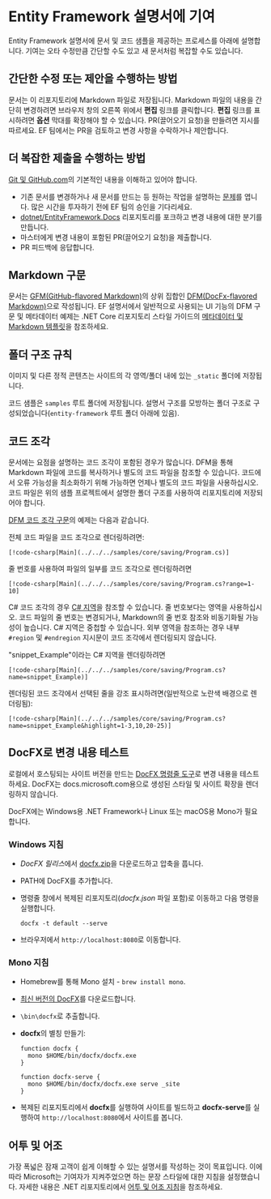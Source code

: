 # <a name="contributing-to-the-entity-framework-documentation"></a>Entity Framework 설명서에 기여

Entity Framework 설명서에 문서 및 코드 샘플을 제공하는 프로세스를 아래에 설명합니다. 기여는 오타 수정만큼 간단할 수도 있고 새 문서처럼 복잡할 수도 있습니다.

## <a name="how-to-make-a-simple-correction-or-suggestion"></a>간단한 수정 또는 제안을 수행하는 방법

문서는 이 리포지토리에 Markdown 파일로 저장됩니다. Markdown 파일의 내용을 간단히 변경하려면 브라우저 창의 오른쪽 위에서 **편집** 링크를 클릭합니다. **편집** 링크를 표시하려면 **옵션** 막대를 확장해야 할 수 있습니다. PR(끌어오기 요청)을 만들려면 지시를 따르세요. EF 팀에서는 PR을 검토하고 변경 사항을 수락하거나 제안합니다.

## <a name="how-to-make-a-more-complex-submission"></a>더 복잡한 제출을 수행하는 방법

[Git 및 GitHub.com](https://guides.github.com/activities/hello-world/)의 기본적인 내용을 이해하고 있어야 합니다.

* 기존 문서를 변경하거나 새 문서를 만드는 등 원하는 작업을 설명하는 [문제](https://github.com/dotnet/EntityFramework.Docs/issues/new)를 엽니다. 많은 시간을 투자하기 전에 EF 팀의 승인을 기다리세요.
* [dotnet/EntityFramework.Docs](https://github.com/dotnet/EntityFramework.Docs/) 리포지토리를 포크하고 변경 내용에 대한 분기를 만듭니다.
* 마스터에게 변경 내용이 포함된 PR(끌어오기 요청)을 제출합니다.
* PR 피드백에 응답합니다.

## <a name="markdown-syntax"></a>Markdown 구문

문서는 [GFM(GitHub-flavored Markdown)](http://dotnet.github.io/docfx/spec/docfx_flavored_markdown.html)의 상위 집합인 [DFM(DocFx-flavored Markdown)](https://guides.github.com/features/mastering-markdown/)으로 작성됩니다. EF 설명서에서 일반적으로 사용되는 UI 기능의 DFM 구문 및 메타데이터 예제는 .NET Core 리포지토리 스타일 가이드의 [메타데이터 및 Markdown 템플릿](https://github.com/dotnet/docs/blob/master/styleguide/template.md)을 참조하세요.

## <a name="folder-structure-conventions"></a>폴더 구조 규칙

이미지 및 다른 정적 콘텐츠는 사이트의 각 영역/폴더 내에 있는 `_static` 폴더에 저장됩니다.

코드 샘플은 `samples` 루트 폴더에 저장됩니다. 설명서 구조를 모방하는 폴더 구조로 구성되었습니다(`entity-framework` 루트 폴더 아래에 있음).

## <a name="code-snippets"></a>코드 조각

문서에는 요점을 설명하는 코드 조각이 포함된 경우가 많습니다. DFM을 통해 Markdown 파일에 코드를 복사하거나 별도의 코드 파일을 참조할 수 있습니다. 코드에서 오류 가능성을 최소화하기 위해 가능하면 언제나 별도의 코드 파일을 사용하십시오. 코드 파일은 위의 샘플 프로젝트에서 설명한 폴더 구조를 사용하여 리포지토리에 저장되어야 합니다.

[DFM 코드 조각 구문](http://dotnet.github.io/docfx/spec/docfx_flavored_markdown.html#code-snippet)의 예제는 다음과 같습니다.

전체 코드 파일을 코드 조각으로 렌더링하려면:

``` none
[!code-csharp[Main](../../../samples/core/saving/Program.cs)]
```

줄 번호를 사용하여 파일의 일부를 코드 조각으로 렌더링하려면

``` none
[!code-csharp[Main](../../../samples/core/saving/Program.cs?range=1-10]
```

C# 코드 조각의 경우 [C# 지역](https://msdn.microsoft.com/library/9a1ybwek.aspx)을 참조할 수 있습니다. 줄 번호보다는 영역을 사용하십시오. 코드 파일의 줄 번호는 변경되거나, Markdown의 줄 번호 참조와 비동기화될 가능성이 높습니다. C# 지역은 중첩할 수 있습니다. 외부 영역을 참조하는 경우 내부 `#region` 및 `#endregion` 지시문이 코드 조각에서 렌더링되지 않습니다.

"snippet_Example"이라는 C# 지역을 렌더링하려면

``` none
[!code-csharp[Main](../../../samples/core/saving/Program.cs?name=snippet_Example)]
```

렌더링된 코드 조각에서 선택된 줄을 강조 표시하려면(일반적으로 노란색 배경으로 렌더링됨):

``` none
[!code-csharp[Main](../../../samples/core/saving/Program.cs?name=snippet_Example&highlight=1-3,10,20-25)]
```

## <a name="test-your-changes-with-docfx"></a>DocFX로 변경 내용 테스트

로컬에서 호스팅되는 사이트 버전을 만드는 [DocFX 명령줄 도구](https://dotnet.github.io/docfx/tutorial/docfx_getting_started.html#2-use-docfx-as-a-command-line-tool)로 변경 내용을 테스트하세요. DocFX는 docs.microsoft.com용으로 생성된 스타일 및 사이트 확장을 렌더링하지 않습니다.

DocFX에는 Windows용 .NET Framework나 Linux 또는 macOS용 Mono가 필요합니다.

### <a name="windows-instructions"></a>Windows 지침

* *DocFX 릴리스*에서 [docfx.zip](https://github.com/dotnet/docfx/releases)을 다운로드하고 압축을 풉니다.
* PATH에 DocFX를 추가합니다.
* 명령줄 창에서 복제된 리포지토리(*docfx.json* 파일 포함)로 이동하고 다음 명령을 실행합니다.

   ``` console
   docfx -t default --serve
   ```

* 브라우저에서 `http://localhost:8080`로 이동합니다.

### <a name="mono-instructions"></a>Mono 지침

* Homebrew를 통해 Mono 설치 - `brew install mono`.
* [최신 버전의 DocFX](https://github.com/dotnet/docfx/releases/tag/v2.7.2)를 다운로드합니다.
* `\bin\docfx`로 추출합니다.
* **docfx**의 별칭 만들기:

  ``` console
  function docfx {
    mono $HOME/bin/docfx/docfx.exe
  }

  function docfx-serve {
    mono $HOME/bin/docfx/docfx.exe serve _site
  }
  ```

* 복제된 리포지토리에서 **docfx**를 실행하여 사이트를 빌드하고 **docfx-serve**를 실행하여 `http://localhost:8080`에서 사이트를 봅니다.

## <a name="voice-and-tone"></a>어투 및 어조

가장 폭넓은 잠재 고객이 쉽게 이해할 수 있는 설명서를 작성하는 것이 목표입니다. 이에 따라 Microsoft는 기여자가 지켜주었으면 하는 문장 스타일에 대한 지침을 설정했습니다. 자세한 내용은 .NET 리포지토리에서 [어투 및 어조 지침](https://github.com/dotnet/docs/blob/master/styleguide/voice-tone.md)을 참조하세요.
